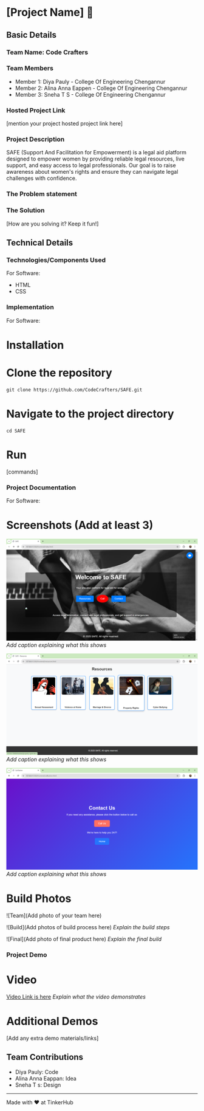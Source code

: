 # [Project Name] 🎯


## Basic Details
### Team Name: Code Crafters


### Team Members
- Member 1: Diya Pauly - College Of Engineering Chengannur
- Member 2: Alina Anna Eappen - College Of Engineering Chengannur
- Member 3: Sneha T S - College Of Engineering Chengannur

### Hosted Project Link
[mention your project hosted project link here]

### Project Description
SAFE (Support And Facilitation for Empowerment) is a legal aid platform designed to empower women by providing reliable legal resources, live support, and easy access to legal professionals. Our goal is to raise awareness about women's rights and ensure they can navigate legal challenges with confidence.

### The Problem statement


### The Solution
[How are you solving it? Keep it fun!]

## Technical Details
### Technologies/Components Used
For Software:
- HTML
- CSS


### Implementation
For Software:
# Installation
# Clone the repository
```
git clone https://github.com/CodeCrafters/SAFE.git
```
# Navigate to the project directory
```
cd SAFE
```

# Run
[commands]

### Project Documentation
For Software:

# Screenshots (Add at least 3)
![Screenshot1](/assets/images/screen1.png)
*Add caption explaining what this shows*

![Screenshot2](/assets/images/screen2.png)
*Add caption explaining what this shows*

![Screenshot3](/assets/images/screen3.png)
*Add caption explaining what this shows*


# Build Photos
![Team](Add photo of your team here)

![Build](Add photos of build process here)
*Explain the build steps*

![Final](Add photo of final product here)
*Explain the final build*

### Project Demo
# Video
[Video Link is here](https://drive.google.com/file/d/1L1ilx37S2ouwEf0cqrVGuz9EZFzNQSQn/view?usp=drivesdk)
*Explain what the video demonstrates*

# Additional Demos
[Add any extra demo materials/links]

## Team Contributions
- Diya Pauly: Code
- Alina Anna Eappan: Idea
- Sneha T s: Design

---
Made with ❤️ at TinkerHub

